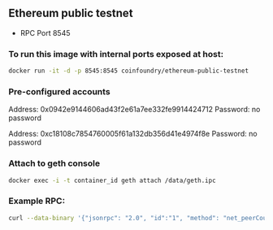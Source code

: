 ## Ethereum public testnet

- RPC Port 8545

### To run this image with internal ports exposed at host:

```bash
docker run -it -d -p 8545:8545 coinfoundry/ethereum-public-testnet
```

### Pre-configured accounts

Address: 0x0942e9144606ad43f2e61a7ee332fe9914424712
Password: no password

Address: 0xc18108c7854760005f61a132db356d41e4974f8e
Password: no password

### Attach to geth console

```bash
docker exec -i -t container_id geth attach /data/geth.ipc
```

### Example RPC:

```bash
curl --data-binary '{"jsonrpc": "2.0", "id":"1", "method": "net_peerCount", "params": [] }' -H 'content-type: application/json' -X POST http://127.0.0.1:8545
```
